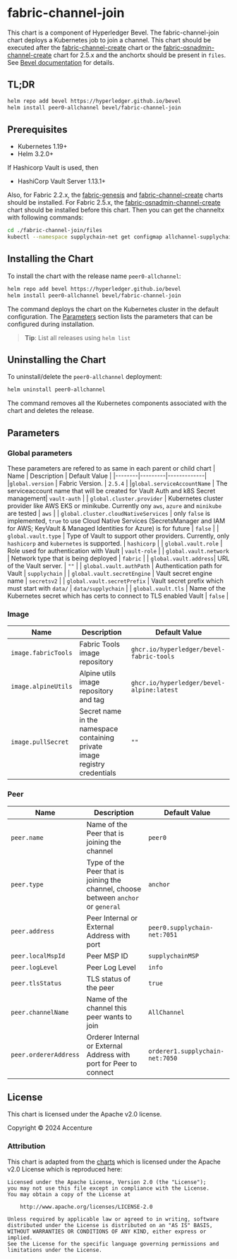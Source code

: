 [//]: # (##############################################################################################)
[//]: # (Copyright Accenture. All Rights Reserved.)
[//]: # (SPDX-License-Identifier: Apache-2.0)
[//]: # (##############################################################################################)

# fabric-channel-join

This chart is a component of Hyperledger Bevel. The fabric-channel-join chart deploys a Kubernetes job to join a channel. This chart should be executed after the [fabric-channel-create](../fabric-channel-create/README.md) chart or the [fabric-osnadmin-channel-create](../fabric-osnadmin-channel-create/README.md) chart for 2.5.x and the anchortx should be present in `files`. See [Bevel documentation](https://hyperledger-bevel.readthedocs.io/en/latest/) for details.

## TL;DR

```bash
helm repo add bevel https://hyperledger.github.io/bevel
helm install peer0-allchannel bevel/fabric-channel-join
```

## Prerequisites

- Kubernetes 1.19+
- Helm 3.2.0+

If Hashicorp Vault is used, then
- HashiCorp Vault Server 1.13.1+

Also, for Fabric 2.2.x, the [fabric-genesis](../fabric-genesis/README.md) and [fabric-channel-create](../fabric-channel-create/README.md) charts should be installed. 
For Fabric 2.5.x, the [fabric-osnadmin-channel-create](../fabric-osnadmin-channel-create/README.md) chart should be installed before this chart.
Then you can get the channeltx with following commands:

```bash
cd ./fabric-channel-join/files
kubectl --namespace supplychain-net get configmap allchannel-supplychain-anchortx -o jsonpath='{.data.allchannel-supplychain-anchortx_base64}' > anchortx.json
```

## Installing the Chart

To install the chart with the release name `peer0-allchannel`:

```bash
helm repo add bevel https://hyperledger.github.io/bevel
helm install peer0-allchannel bevel/fabric-channel-join
```

The command deploys the chart on the Kubernetes cluster in the default configuration. The [Parameters](#parameters) section lists the parameters that can be configured during installation.

> **Tip**: List all releases using `helm list`

## Uninstalling the Chart

To uninstall/delete the `peer0-allchannel` deployment:

```bash
helm uninstall peer0-allchannel
```

The command removes all the Kubernetes components associated with the chart and deletes the release.

## Parameters

### Global parameters
These parameters are refered to as same in each parent or child chart
| Name   | Description  | Default Value |
|--------|---------|-------------|
|`global.version` | Fabric Version. | `2.5.4` |
|`global.serviceAccountName` | The serviceaccount name that will be created for Vault Auth and k8S Secret management| `vault-auth` |
| `global.cluster.provider` | Kubernetes cluster provider like AWS EKS or minikube. Currently ony `aws`, `azure` and `minikube` are tested | `aws` |
| `global.cluster.cloudNativeServices` | only `false` is implemented, `true` to use Cloud Native Services (SecretsManager and IAM for AWS; KeyVault & Managed Identities for Azure) is for future  | `false`  |
| `global.vault.type`  | Type of Vault to support other providers. Currently, only `hashicorp` and `kubernetes` is supported. | `hashicorp`    |
| `global.vault.role`  | Role used for authentication with Vault | `vault-role`    |
| `global.vault.network`  | Network type that is being deployed | `fabric`    |
| `global.vault.address`| URL of the Vault server.    | `""`            |
| `global.vault.authPath`    | Authentication path for Vault  | `supplychain`            |
| `global.vault.secretEngine` | Vault secret engine name   | `secretsv2`  |
| `global.vault.secretPrefix` | Vault secret prefix which must start with `data/`   | `data/supplychain`  |
| `global.vault.tls` | Name of the Kubernetes secret which has certs to connect to TLS enabled Vault   | `false`  |

### Image

| Name   | Description    | Default Value   |
| -------------| ---------- | --------- |
| `image.fabricTools`  | Fabric Tools image repository  | `ghcr.io/hyperledger/bevel-fabric-tools` |
| `image.alpineUtils`  | Alpine utils image repository and tag | `ghcr.io/hyperledger/bevel-alpine:latest` |
| `image.pullSecret`    | Secret name in the namespace containing private image registry credentials | `""`            |

### Peer

| Name   | Description  | Default Value |
|--------|---------|-------------|
| `peer.name` | Name of the Peer that is joining the channel | `peer0` |
| `peer.type` | Type of the Peer that is joining the channel, choose between `anchor` or `general` | `anchor` |
| `peer.address` | Peer Internal or External Address with port | `peer0.supplychain-net:7051` |
| `peer.localMspId` | Peer MSP ID   | `supplychainMSP` |
| `peer.logLevel` | Peer Log Level  | `info` |
| `peer.tlsStatus` | TLS status of the peer  | `true` |
| `peer.channelName` | Name of the channel this peer wants to join  | `AllChannel` |
| `peer.ordererAddress` | Orderer Internal or External Address with port for Peer to connect  | `orderer1.supplychain-net:7050` |

## License

This chart is licensed under the Apache v2.0 license.

Copyright &copy; 2024 Accenture

### Attribution

This chart is adapted from the [charts](https://hyperledger.github.io/bevel/) which is licensed under the Apache v2.0 License which is reproduced here:

```
Licensed under the Apache License, Version 2.0 (the "License");
you may not use this file except in compliance with the License.
You may obtain a copy of the License at

    http://www.apache.org/licenses/LICENSE-2.0

Unless required by applicable law or agreed to in writing, software
distributed under the License is distributed on an "AS IS" BASIS,
WITHOUT WARRANTIES OR CONDITIONS OF ANY KIND, either express or implied.
See the License for the specific language governing permissions and
limitations under the License.
```

